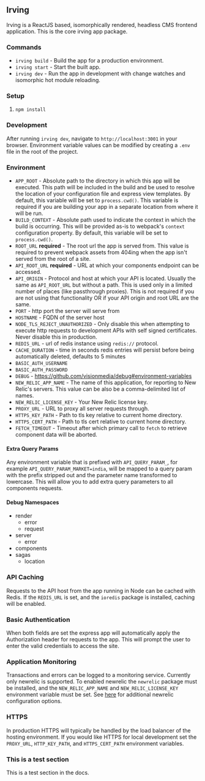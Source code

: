 ## Irving
Irving is a ReactJS based, isomorphically rendered, headless CMS frontend application. This is the core irving app package.

### Commands
* `irving build` - Build the app for a production environment.
* `irving start` - Start the built app.
* `irving dev` - Run the app in development with change watches and isomorphic hot module reloading.

### Setup
1. `npm install`

### Development
After running `irving dev`, navigate to `http://localhost:3001` in your browser.
Environment variable values can be modified by creating a `.env` file in the root of the project.

### Environment
* `APP_ROOT` - Absolute path to the directory in which this app will be executed.
This path will be included in the build and be used to resolve the location of your configuration file and express view templates.
By default, this variable will be set to `process.cwd()`. This variable is required if you are building your app in a
separate location from where it will be run.
* `BUILD_CONTEXT` - Absolute path used to indicate the context in which the build is occurring.
This will be provided as-is to webpack's `context` configuration property. By default,
this variable will be set to `process.cwd()`.
* `ROOT_URL` **required** - The root url the app is served from. This value is required to
prevent webpack assets from 404ing when the app isn't served from the root of a
site.
* `API_ROOT_URL` **required** - URL at which your components endpoint can be accessed.
* `API_ORIGIN` - Protocol and host at which your API is located. Usually the same as `API_ROOT_URL` but without a path. This is used only in a limited number of places (like passthrough proxies). This is not required if you are not using that functionality OR if your API origin and root URL are the same.
* `PORT` - http port the server will serve from
* `HOSTNAME` - FQDN of the server host
* `NODE_TLS_REJECT_UNAUTHORIZED` - Only disable this when attempting to execute
http requests to development APIs with self signed certificates. Never disable
this in production.
* `REDIS_URL` - url of redis instance using `redis://` protocol.
* `CACHE_DURATION` - time in seconds redis entries will persist before being
automatically deleted, defaults to 5 minutes
* `BASIC_AUTH_USERNAME`
* `BASIC_AUTH_PASSWORD`
* `DEBUG` - https://github.com/visionmedia/debug#environment-variables
* `NEW_RELIC_APP_NAME` - The name of this application, for reporting to New Relic's servers. This value can be also be a comma-delimited list of names.
* `NEW_RELIC_LICENSE_KEY` - Your New Relic license key.
* `PROXY_URL` - URL to proxy all server requests through.
* `HTTPS_KEY_PATH` - Path to tls key relative to current home directory.
* `HTTPS_CERT_PATH` - Path to tls cert relative to current home directory.
* `FETCH_TIMEOUT` - Timeout after which primary call to `fetch` to retrieve component data will be aborted.

#### Extra Query Params
Any environment variable that is prefixed with `API_QUERY_PARAM_`, for example
`API_QUERY_PARAM_MARKET=india`, will be mapped to a query param with the prefix
stripped out and the parameter name transformed to lowercase. This will allow
you to add extra query parameters to all components requests.

#### Debug Namespaces
- render
    - error
    - request
- server
    - error
- components
- sagas
    - location

### API Caching
Requests to the API host from the app running in Node can be cached with Redis.
If the `REDIS_URL` is set, and the `ioredis` package is installed, caching will
be enabled.

### Basic Authentication
When both fields are set the express app will automatically apply the
Authorization header for requests to the app. This will prompt the user to enter
the valid credentials to access the site.

### Application Monitoring
Transactions and errors can be logged to a monitoring service. Currently only
newrelic is supported. To enabled newrelic the `newrelic` package must be
installed, and the `NEW_RELIC_APP_NAME` and `NEW_RELIC_LICENSE_KEY` environment
variable must be set. See [here](https://github.com/newrelic/node-newrelic#configuring-the-module)
for additional newrelic configuration options.

### HTTPS
In production HTTPS will typically be handled by the load balancer of the
hosting environment. If you would like HTTPS for local development set the
`PROXY_URL`, `HTTP_KEY_PATH`, and `HTTPS_CERT_PATH` environment variables.

### This is a test section
This is a test section in the docs.

